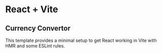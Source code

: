 # React + Vite

## Currency Convertor

This template provides a minimal setup to get React working in Vite with HMR and some ESLint rules.
